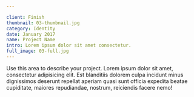 ```yaml
---

client: Finish
thumbnail: 03-thumbnail.jpg
category: Identity
date: January 2017
name: Project Name
intro: Lorem ipsum dolor sit amet consectetur.
full_image: 03-full.jpg
---
```


Use this area to describe your project. Lorem ipsum dolor sit amet, consectetur adipisicing elit. Est blanditiis dolorem culpa incidunt minus dignissimos deserunt repellat aperiam quasi sunt officia expedita beatae cupiditate, maiores repudiandae, nostrum, reiciendis facere nemo!
